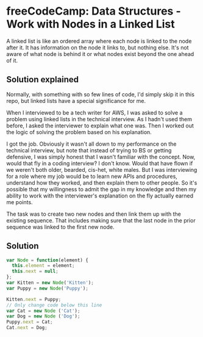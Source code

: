 # freeCodeCamp: Data Structures - Work with Nodes in a Linked List

A linked list is like an ordered array where each node is linked to the node after it. It has information on the node it links to, but nothing else. It's not aware of what node is behind it or what nodes exist beyond the one ahead of it.

## Solution explained

Normally, with something with so few lines of code, I'd simply skip it in this repo, but linked lists have a special significance for me.

When I interviewed to be a tech writer for AWS, I was asked to solve a problem using linked lists in the technical interview. As I hadn't used them before, I asked the interviewer to explain what one was. Then I worked out the logic of solving the problem based on his explanation. 

I got the job. Obviously it wasn't all down to my performance on the technical interview, but note that instead of trying to BS or getting defensive, I was simply honest that I wasn't familiar with the concept. Now, would that fly in a coding interview? I don't know. Would that have flown if we weren't both older, bearded, cis-het, white males. But I was interviewing for a role where my job would be to learn new APIs and procedures, understand how they worked, and then explain them to other people. So it's possible that my willingness to admit the gap in my knowledge and then my ability to work with the interviewer's explanation on the fly actually earned me points.

The task was to create two new nodes and then link them up with the existing sequence. That includes making sure that the last node in the prior sequence was linked to the first new node.

## Solution
```javascript
var Node = function(element) {
  this.element = element;
  this.next = null;
};
var Kitten = new Node('Kitten');
var Puppy = new Node('Puppy');

Kitten.next = Puppy;
// Only change code below this line
var Cat = new Node ('Cat');
var Dog = new Node ('Dog');
Puppy.next = Cat;
Cat.next = Dog;
```